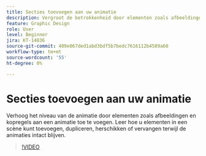```yaml
---
title: Secties toevoegen aan uw animatie
description: Vergroot de betrokkenheid door elementen zoals afbeeldingen en koppen aan een animatie toe te voegen
feature: Graphic Design
role: User
level: Beginner
jira: KT-14836
source-git-commit: 409e067ded1abd3bdf5b7bedc7616112b4589a60
workflow-type: tm+mt
source-wordcount: '55'
ht-degree: 0%

---
```


# Secties toevoegen aan uw animatie

Verhoog het niveau van de animatie door elementen zoals afbeeldingen en kopregels aan een animatie toe te voegen. Leer hoe u elementen in een scène kunt toevoegen, dupliceren, herschikken of vervangen terwijl de animaties intact blijven.

>[!VIDEO](https://video.tv.adobe.com/v/3426982?quality=12&learn=on&hidetitle=true)
